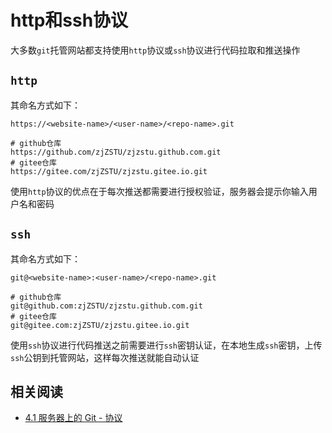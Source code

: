 
# http和ssh协议

大多数`git`托管网站都支持使用`http`协议或`ssh`协议进行代码拉取和推送操作

## `http`

其命名方式如下：

    https://<website-name>/<user-name>/<repo-name>.git

    # github仓库
    https://github.com/zjZSTU/zjzstu.github.com.git
    # gitee仓库
    https://gitee.com/zjZSTU/zjzstu.gitee.io.git

使用`http`协议的优点在于每次推送都需要进行授权验证，服务器会提示你输入用户名和密码

## `ssh`

其命名方式如下：

    git@<website-name>:<user-name>/<repo-name>.git

    # github仓库
    git@github.com:zjZSTU/zjzstu.github.com.git
    # gitee仓库
    git@gitee.com:zjZSTU/zjzstu.gitee.io.git

使用`ssh`协议进行代码推送之前需要进行`ssh`密钥认证，在本地生成`ssh`密钥，上传`ssh`公钥到托管网站，这样每次推送就能自动认证

## 相关阅读

* [4.1 服务器上的 Git - 协议](https://git-scm.com/book/zh/v2/%E6%9C%8D%E5%8A%A1%E5%99%A8%E4%B8%8A%E7%9A%84-Git-%E5%8D%8F%E8%AE%AE)
